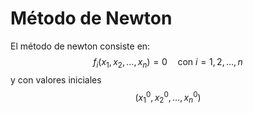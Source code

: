 # Método de Newton

El método de newton consiste en:
$$
f_i(x_1,x_2,\ldots,x_n)=0\quad\text{con }i=1,2,\ldots,n
$$
y con valores iniciales
$$
(x^0_1,x^0_2,\ldots,x^0_n)
$$
